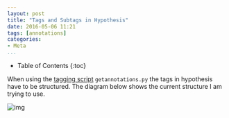 ```yaml
---
layout: post
title: "Tags and Subtags in Hypothesis"
date: 2016-05-06 11:21
tags: [annotations]
categories:
- Meta
...
```


* Table of Contents
{:toc}

When using the [tagging script](https://github.com/smgprojects/notebook/tree/master/source/scripts) `getannotations.py` the tags in hypothesis have to be structured. The diagram below shows the current structure I am trying to use. 

![img](/images/BB_00085.pdf.png)
